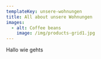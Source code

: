 ```yaml
---
templateKey: unsere-wohnungen
title: All about unsere Wohnungen
images: 
  - alt: Coffee beans
    image: /img/products-grid1.jpg
---
```

Hallo wie gehts
